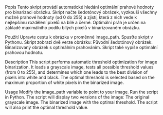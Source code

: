 Popis
Tento skript provádí automatické hledání optimální prahové hodnoty pro binarizaci obrázku. Skript načte šedotónový obrázek, vyzkouší všechny možné prahové hodnoty (od 0 do 255) a zjistí, která z nich vede k nejlepšímu rozdělení pixelů na bílé a černé. Optimální práh je určen na základě maximálního podílu bílých pixelů v binarizovaném obrázku.

Použití
Upravte cestu k obrázku v proměnné image_path.
Spusťte skript v Pythonu.
Skript zobrazí dvě verze obrázku:
Původní šedotónový obrázek.
Binarizovaný obrázek s optimálním prahováním.
Skript také vypíše optimální prahovou hodnotu.

Description
This script performs automatic threshold optimization for image binarization. It loads a grayscale image, tests all possible threshold values (from 0 to 255), and determines which one leads to the best division of pixels into white and black. The optimal threshold is selected based on the maximum proportion of white pixels in the binarized image.

Usage
Modify the image_path variable to point to your image.
Run the script in Python.
The script will display two versions of the image:
The original grayscale image.
The binarized image with the optimal threshold.
The script will also print the optimal threshold value.
